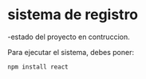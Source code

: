 <h1> sistema de registro</h1>

-estado del proyecto en contruccion.

Para ejecutar el sistema, debes poner:

```npm install react```

